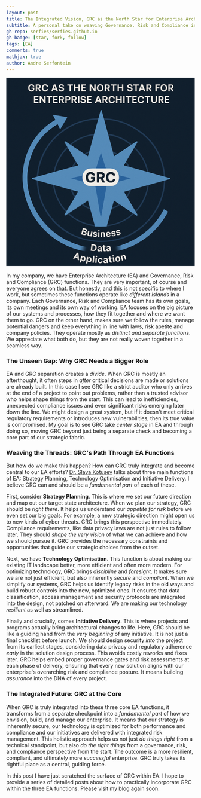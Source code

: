 ```yaml
---
layout: post
title: The Integrated Vision, GRC as the North Star for Enterprise Architecture
subtitle: A personal take on weaving Governance, Risk and Compliance into the daily life of the architecture practice.
gh-repo: serfies/serfies.github.io
gh-badge: [star, fork, follow]
tags: [EA]
comments: true
mathjax: true
author: Andre Serfontein
---
```


![The Integrated Vision, GRC as the North Star for Enterprise Architecture](/assets/img/2025-05-28-grc-as-north-star.png)

In my company, we have Enterprise Architecture (EA) and Governance, Risk and Compliance (GRC) functions. They are very important, of course and everyone agrees on that. But honestly, and this is not specific to where I work, but sometimes these functions operate like *different islands* in a company. Each Governance, Risk and Compliance team has its own goals, its own meetings and its own way of working. EA focuses on the big picture of our systems and processes, how they fit together and where we want them to go. GRC on the other hand, makes sure we follow the rules, manage potential dangers and keep everything in line with laws, risk apetite and company policies. They operate mostly as *distinct and separate functions*. We appreciate what both do, but they are not really woven together in a seamless way.

### The Unseen Gap: Why GRC Needs a Bigger Role

EA and GRC separation creates a *divide*. When GRC is mostly an afterthought, it often steps in *after* critical decisions are made or solutions are already built. In this case I see GRC like a strict auditor who only arrives at the end of a project to point out problems, rather than a trusted advisor who helps shape things from the start. This can lead to inefficiencies, unexpected compliance issues and even significant risks emerging later down the line. We might design a great system, but if it doesn't meet critical regulatory requirements or introduces new vulnerabilities, then its true value is compromised. My goal is to see GRC take *center stage* in EA and through doing so, moving GRC beyond just being a separate check and becoming a core part of our strategic fabric.

### Weaving the Threads: GRC's Path Through EA Functions

But how do we make this happen? How can GRC truly integrate and become central to our EA efforts? [Dr. Slava Kotusev](https://kotusev.com/) talks about three main functions of EA: Strategy Planning, Technology Optimisation and Initiative Delivery. I believe GRC can and should be a *fundamental part* of each of these.

First, consider **Strategy Planning**. This is where we set our future direction and map out our target state architecture. When we plan our strategy, GRC should be *right there*. It helps us understand our *appetite for risk* before we even set our big goals. For example, a new strategic direction might open us to new kinds of cyber threats. GRC brings this perspective immediately. Compliance requirements, like data privacy laws are not just rules to follow later. They should *shape the very vision* of what we can achieve and how we should pursue it. GRC provides the necessary constraints and opportunities that guide our strategic choices from the outset.

Next, we have **Technology Optimisation**. This function is about making our existing IT landscape better, more efficient and often more modern. For optimizing technology, GRC brings *discipline* and *foresight*. It makes sure we are not just efficient, but also inherently *secure* and *compliant*. When we simplify our systems, GRC helps us identify legacy risks in the old ways and build robust controls into the new, optimized ones. It ensures that data classification, access management and security protocols are integrated into the design, not patched on afterward. We are making our technology *resilient* as well as streamlined.

Finally and crucially, comes **Initiative Delivery**. This is where projects and programs actually bring architectural changes to life. Here, GRC should be like a guiding hand from the *very beginning* of any initiative. It is not just a final checklist before launch. We should design security *into* the project from its earliest stages, considering data privacy and regulatory adherence *early* in the solution design process. This avoids costly reworks and fixes later. GRC helps embed proper governance gates and risk assessments at each phase of delivery, ensuring that every new solution aligns with our enterprise's overarching risk and compliance posture. It means building *assurance* into the DNA of every project.

### The Integrated Future: GRC at the Core

When GRC is truly integrated into these three core EA functions, it transforms from a separate checkpoint into a *fundamental part* of how we envision, build, and manage our enterprise. It means that our strategy is inherently secure, our technology is optimized for both performance and compliance and our initiatives are delivered with integrated risk management. This holistic approach helps us not just *do things right* from a technical standpoint, but also *do the right things* from a governance, risk, and compliance perspective from the start. The outcome is a more resilient, compliant, and ultimately more *successful* enterprise. GRC truly takes its rightful place as a central, guiding force.

In this post I have just scratched the surface of GRC within EA. I hope to provide a series of detailed posts about how to practically incorporate GRC within the three EA functions. Please visit my blog again soon.